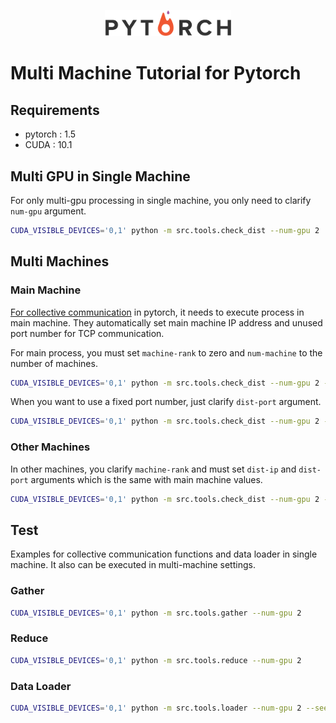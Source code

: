 <p align="center"><img width="40%" src="./img/pytorch.png"></p>

# Multi Machine Tutorial for Pytorch


## Requirements
* pytorch : 1.5
* CUDA : 10.1

## Multi GPU in Single Machine
For only multi-gpu processing in single machine, you only need to clarify `num-gpu` argument.
```bash
CUDA_VISIBLE_DEVICES='0,1' python -m src.tools.check_dist --num-gpu 2
```


## Multi Machines
### Main Machine
[For collective communication](https://pytorch.org/tutorials/intermediate/dist_tuto.html#collective-communication) in pytorch, it needs to execute process in main machine.
They automatically set main machine IP address and unused port number for TCP communication.

For main process, you must set `machine-rank` to zero and `num-machine` to the number of machines.
```bash
CUDA_VISIBLE_DEVICES='0,1' python -m src.tools.check_dist --num-gpu 2 --num-machine 2 --machine-rank 0
```

When you want to use a fixed port number, just clarify `dist-port` argument.
```bash
CUDA_VISIBLE_DEVICES='0,1' python -m src.tools.check_dist --num-gpu 2 --num-machine 2 --machine-rank 0 --dist-port xxxxx
```

### Other Machines
In other machines, you clarify `machine-rank` and must set `dist-ip` and `dist-port` arguments which is the same with main machine values.

```bash
CUDA_VISIBLE_DEVICES='0,1' python -m src.tools.check_dist --num-gpu 2 --num-machine 2 --machine-rank 1 --dist-ip xxx.xxx.xxx.xxx --dist-port xxxxx
```

## Test
Examples for collective communication functions and data loader in single machine.
It also can be executed in multi-machine settings.
### Gather
```bash
CUDA_VISIBLE_DEVICES='0,1' python -m src.tools.gather --num-gpu 2
```

### Reduce
```bash
CUDA_VISIBLE_DEVICES='0,1' python -m src.tools.reduce --num-gpu 2
```

### Data Loader
```bash
CUDA_VISIBLE_DEVICES='0,1' python -m src.tools.loader --num-gpu 2 --seed 0
```
